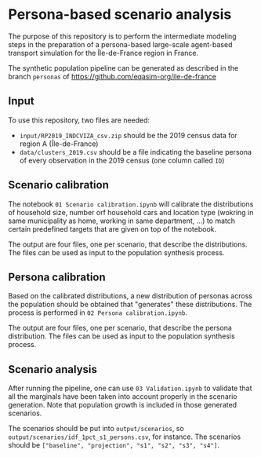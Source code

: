 # Persona-based scenario analysis

The purpose of this repository is to perform the intermediate modeling steps in the preparation of a persona-based large-scale agent-based transport simulation for the Île-de-France region in France. 

The synthetic population pipeline can be generated as described in the branch `personas` of
https://github.com/eqasim-org/ile-de-france

## Input

To use this repository, two files are needed:

- `input/RP2019_INDCVIZA_csv.zip` should be the 2019 census data for region A (Île-de-France)
- `data/clusters_2019.csv` should be a file indicating the baseline persona of every observation in the 2019 census (one column called `ID`)

## Scenario calibration

The notebook `01 Scenario calibration.ipynb` will calibrate the distributions of household size, number orf household cars and location type (wokring in same municipality as home, working in same department, ...) to match certain predefined targets that are given on top of the notebook.

The output are four files, one per scenario, that describe the distributions. The files can be used as input to the population synthesis process.

## Persona calibration

Based on the calibrated distributions, a new distribution of personas across the population should be obtained that "generates" these distributions. The process is performed in `02 Persona calibration.ipynb`.

The output are four files, one per scenario, that describe the persona distribution. The files can be used as input to the population synthesis process.

## Scenario analysis

After running the pipeline, one can use `03 Validation.ipynb` to validate that all the marginals have been taken into account properly in the scenario generation. Note that population growth is included in those generated scenarios.

The scenarios should be put into `output/scenarios`, so `output/scenarios/idf_1pct_s1_persons.csv`, for instance. The scenarios should be `["baseline", "projection", "s1", "s2", "s3", "s4"]`.
